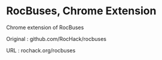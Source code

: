RocBuses, Chrome Extension
===============

Chrome extension of RocBuses

Original : github.com/RocHack/rocbuses

URL : rochack.org/rocbuses
